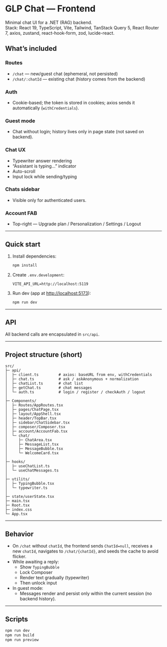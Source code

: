 # GLP Chat — Frontend

Minimal chat UI for a .NET (RAG) backend.  
Stack: React 19, TypeScript, Vite, Tailwind, TanStack Query 5, React Router 7, axios, zustand, react-hook-form, zod, lucide-react.

## What’s included

### Routes
- `/chat` — new/guest chat (ephemeral, not persisted)  
- `/chat/:chatId` — existing chat (history comes from the backend)

### Auth
- Cookie-based; the token is stored in cookies; axios sends it automatically (`withCredentials`).

### Guest mode
- Chat without login; history lives only in page state (not saved on backend).

### Chat UX
- Typewriter answer rendering  
- “Assistant is typing…” indicator  
- Auto-scroll  
- Input lock while sending/typing  

### Chats sidebar
- Visible only for authenticated users.

### Account FAB
- Top-right — Upgrade plan / Personalization / Settings / Logout

---

## Quick start

1. Install dependencies:
   ```bash
   npm install
   ```

2. Create `.env.development`:
   ```env
   VITE_API_URL=http://localhost:5119
   ```

3. Run dev (app at [http://localhost:5173](http://localhost:5173)):
   ```bash
   npm run dev
   ```

---

## API

All backend calls are encapsulated in `src/api`.

---

## Project structure (short)

```
src/
├─ api/
│  ├─ client.ts         # axios: baseURL from env, withCredentials
│  ├─ chat.ts           # ask / askAnonymous + normalization
│  ├─ chatList.ts       # chat list
│  ├─ getChat.ts        # chat messages
│  └─ auth.ts           # login / register / checkAuth / logout
│
├─ Components/
│  ├─ Routes/AppRoutes.tsx
│  ├─ pages/ChatPage.tsx
│  ├─ layout/AppShell.tsx
│  ├─ header/TopBar.tsx
│  ├─ sidebar/ChatSidebar.tsx
│  ├─ composer/Composer.tsx
│  ├─ account/AccountFab.tsx
│  └─ chat/
│     ├─ ChatArea.tsx
│     ├─ MessageList.tsx
│     ├─ MessageBubble.tsx
│     └─ WelcomeCard.tsx
│
├─ hooks/
│  ├─ useChatList.ts
│  └─ useChatMessages.ts
│
├─ utilits/
│  ├─ TypingBubble.tsx
│  └─ typewriter.ts
│
├─ state/userState.tsx
├─ main.tsx
├─ Root.tsx
├─ index.css
└─ App.tsx
```

---

## Behavior

- On `/chat` without `chatId`, the frontend sends `ChatId=null`, receives a new `chatId`, navigates to `/chat/{chatId}`, and seeds the cache to avoid flicker.  
- While awaiting a reply:
  - Show `TypingBubble`  
  - Lock Composer  
  - Render text gradually (typewriter)  
  - Then unlock input  
- In guest mode:
  - Messages render and persist only within the current session (no backend history).

---

## Scripts

```bash
npm run dev
npm run build
npm run preview
```
